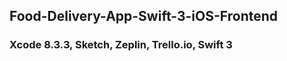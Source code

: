 ## Food-Delivery-App-Swift-3-iOS-Frontend

<h3>Xcode 8.3.3, Sketch, Zeplin, Trello.io, Swift 3</h3>
